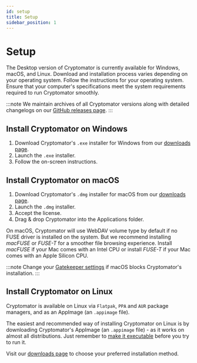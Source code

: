 ```yaml
---
id: setup
title: Setup
sidebar_position: 1
---
```


# Setup

The Desktop version of Cryptomator is currently available for Windows, macOS, and Linux. 
Download and installation process varies depending on your operating system. Follow the instructions for your operating system.
Ensure that your computer's specifications meet the system requirements required to run Cryptomator smoothly.

:::note
We maintain archives of all Cryptomator versions along with detailed changelogs on our [GitHub releases page](https://github.com/cryptomator/cryptomator/releases).
:::

## Install Cryptomator on Windows

1. Download Cryptomator's `.exe` installer for Windows from our [downloads page](https://cryptomator.org/downloads/).
2. Launch the `.exe` installer.
3. Follow the on-screen instructions.

## Install Cryptomator on macOS

1. Download Cryptomator's `.dmg` installer for macOS from our [downloads page](https://cryptomator.org/downloads/).
2. Launch the `.dmg` installer.
3. Accept the license.
4. Drag & drop Cryptomator into the Applications folder.

On macOS, Cryptomator will use WebDAV volume type by default if no FUSE driver is installed on the system. But we recommend installing *macFUSE* or *FUSE-T* for a smoother file browsing experience.
Install *macFUSE* if your Mac comes with an Intel CPU or install *FUSE-T* if your Mac comes with an Apple Silicon CPU.

:::note
Change your [Gatekeeper settings](https://support.apple.com/HT202491) if macOS blocks Cryptomator's installation.
:::

## Install Cryptomator on Linux

Cryptomator is available on Linux via `Flatpak`, `PPA` and `AUR` package managers, and as an AppImage (an `.appimage` file).

The easiest and recommended way of installing Cryptomator on Linux is by downloading Cryptomator's AppImage (an `.appimage` file) - as it works on almost all distributions. 
Just remember to [make it executable](https://docs.appimage.org/user-guide/run-appimages.html#running-appimages) before you try to run it.

Visit our [downloads page](https://cryptomator.org/downloads/) to choose your preferred installation method.
